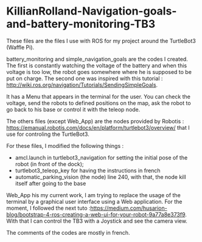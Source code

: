 # KillianRolland-Navigation-goals-and-battery-monitoring-TB3
These files are the files I use with ROS for my project around the TurtleBot3 (Waffle Pi).

battery_monitoring and simple_navigation_goals are the codes I created.
The first is constantly watching the voltage of the battery and when this voltage is too low, the robot goes somewhere where he is supposed to be put on charge. The second one was inspired with this tutorial : http://wiki.ros.org/navigation/Tutorials/SendingSimpleGoals. 

It has a Menu that appears in the terminal for the user. You can check the voltage, send the robots to defined positions on the map, ask the robot to go back to his base or control it with the teleop node.

The others files (except Web_App) are the nodes provided by Robotis : https://emanual.robotis.com/docs/en/platform/turtlebot3/overview/ that I use for controling the TurtleBot3.

For these files, I modified the following things :
  - amcl.launch in turtlebot3_navigation for setting the initial pose of the robot (in front of the dock);
  - turtlebot3_teleop_key for having the instructions in french
  - automatic_parking_vision (the node) line 240, with that, the node kill itself after going to the base

Web_App his my current work, I am trying to replace the usage of the terminal by a graphical user interface using a Web application.
For the moment, I followed the next tuto :https://medium.com/husarion-blog/bootstrap-4-ros-creating-a-web-ui-for-your-robot-9a77a8e373f9. With that I can control the TB3 with a Joystick and see the camera view.

The comments of the codes are mostly in french.
